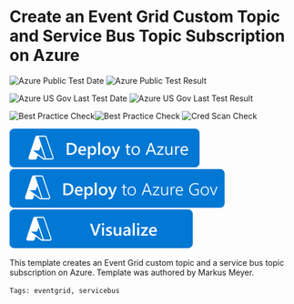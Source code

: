 # Create an Event Grid Custom Topic and Service Bus Topic Subscription on Azure

![Azure Public Test Date](https://azurequickstartsservice.blob.core.windows.net/badges/101-event-grid-servicebus-topic/PublicLastTestDate.svg)
![Azure Public Test Result](https://azurequickstartsservice.blob.core.windows.net/badges/101-event-grid-servicebus-topic/PublicDeployment.svg)

![Azure US Gov Last Test Date](https://azurequickstartsservice.blob.core.windows.net/badges/101-event-grid-servicebus-topic/FairfaxLastTestDate.svg)
![Azure US Gov Last Test Result](https://azurequickstartsservice.blob.core.windows.net/badges/101-event-grid-servicebus-topic/FairfaxDeployment.svg)

![Best Practice Check](https://azurequickstartsservice.blob.core.windows.net/badges/101-event-grid-servicebus-topic/BestPracticeResult.svg)![Best Practice Check](https://azurequickstartsservice.blob.core.windows.net/badges/101-event-grid-servicebus-topic/BestPracticeResult.svg)
![Cred Scan Check](https://azurequickstartsservice.blob.core.windows.net/badges/101-event-grid-servicebus-topic/CredScanResult.svg)

[![Deploy To Azure](https://raw.githubusercontent.com/Azure/azure-quickstart-templates/master/1-CONTRIBUTION-GUIDE/images/deploytoazure.svg?sanitize=true)](https://portal.azure.com/#create/Microsoft.Template/uri/https%3A%2F%2Fraw.githubusercontent.com%2FAzure%2Fazure-quickstart-templates%2Fmaster%2F101-event-grid-servicebus-topic%2Fazuredeploy.json)  
[![Deploy To Azure US Gov](https://raw.githubusercontent.com/Azure/azure-quickstart-templates/master/1-CONTRIBUTION-GUIDE/images/deploytoazuregov.svg?sanitize=true)](https://portal.azure.us/#create/Microsoft.Template/uri/https%3A%2F%2Fraw.githubusercontent.com%2FAzure%2Fazure-quickstart-templates%2Fmaster%2F101-event-grid-servicebus-topic%2Fazuredeploy.json)
[![Visualize](https://raw.githubusercontent.com/Azure/azure-quickstart-templates/master/1-CONTRIBUTION-GUIDE/images/visualizebutton.svg?sanitize=true)](http://armviz.io/#/?load=https%3A%2F%2Fraw.githubusercontent.com%2FAzure%2Fazure-quickstart-templates%2Fmaster%2F101-event-grid-servicebus-topic%2Fazuredeploy.json)

This template creates an Event Grid custom topic and a service bus topic subscription on Azure. Template was authored by Markus Meyer.

`Tags: eventgrid, servicebus`
